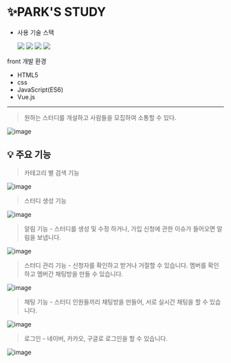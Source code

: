 # ✨PARK'S STUDY

- 사용 기술 스택

  <img src="https://img.shields.io/badge/-vue.js-brightgreen"/>
  <img src="https://img.shields.io/badge/-vuex-red"/>
  <img src="https://img.shields.io/badge/-html-blue"/>
  <img src="https://img.shields.io/badge/-css-ff69b4"/>
  
 front 개발 환경

- HTML5
- css
- JavaScript(ES6)
- Vue.js


<hr>

> 원하는 스터디를 개설하고 사람들을 모집하여 소통할 수 있다.

![image](https://user-images.githubusercontent.com/66015002/135995677-880ab23b-b5a2-417d-98ac-944e2ba77766.png)


## 💡 주요 기능

> 카테고리 별 검색 기능

![image](https://user-images.githubusercontent.com/66015002/135997347-059ba85c-dba0-4976-b40f-cf2418548196.png)



> 스터디 생성 기능

![image](https://user-images.githubusercontent.com/66015002/135997738-a931dd7a-03ba-4afb-ac38-7d9f266ea25c.png)


> 알림 기능 - 스터디를 생성 및 수정 하거나, 가입 신청에 관한 이슈가 들어오면 알림을 보냅니다.

![image](https://user-images.githubusercontent.com/66015002/135997992-e5c17db1-5a59-473c-9383-69335682e5dc.png)


> 스터디 관리 기능 - 신청자를 확인하고 받거나 거절할 수 있습니다. 멤버를 확인하고 멤버간 채팅방을 만들 수 있습니다.

![image](https://user-images.githubusercontent.com/66015002/135998418-8b11e944-f2b1-4494-8674-ef7e21dd6f34.png)


> 채팅 기능 - 스터디 인원들끼리 채팅방을 만들어, 서로 실시간 채팅을 할 수 있습니다.

![image](https://user-images.githubusercontent.com/66015002/135998633-a55b0580-9c63-4b84-acad-21a525e9fae6.png)


> 로그인 - 네이버, 카카오, 구글로 로그인을 할 수 있습니다.

![image](https://user-images.githubusercontent.com/66015002/135999191-39501b7a-4b44-47c5-aca5-4f9cbdcd8e00.png)


